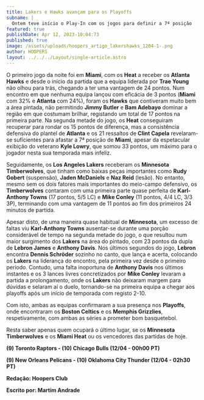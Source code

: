 ```yaml
---
title: Lakers e Hawks avançam para os Playoffs
subname: |
  Ontem teve início o Play-In com os jogos para definir a 7ª posição
featured: true
publishDate: Apr 12, 2023-10:04:73
published: true
image: /assets/uploads/hoopers_artigo_lakershawks_1204-1-.png
author: HOOPERS
layout: ../../../Layout/single-article.astro
---
```

O primeiro jogo da noite foi em **Miami**, com os **Heat** a receber os **Atlanta Hawks** e desde o início da partida que a equipa liderada por **Trae Young** não olhou para trás, chegando a ter uma vantagem de 24 pontos. Num encontro em que nenhuma equipa lançou com eficácia de 3 pontos (**Miami** com 32% e **Atlanta** com 24%), foram os **Hawks** que contiveram muito bem a área pintada, não permitindo **Jimmy Butler** e **Bam Adebayo** dominar a região em que costumam brilhar, registando um total de 17 pontos na primeira parte. Na segunda metade do jogo, os **Heat** conseguiram recuperar para rondar os 15 pontos de diferença, mas a consistência defensiva do plantel de **Atlanta** e os 21 ressaltos de **Clint Capela** revelaram-se suficientes para afastar a 7ª posição de **Miami**, apesar da espetacular exibição do veterano **Kyle Lowry**, que somou 33 pontos, um máximo para o jogador nesta sua temporada mais infeliz.



Seguidamente, os **Los Angeles Lakers** receberam os **Minnesota Timberwolves**, que tinham como baixas peças importantes como **Rudy Gobert** (suspensão), **Jaden McDaniels** e **Naz Reid** (lesão). No entanto, mesmo sem os dois fatores mais importantes do meio-campo defensivo, os **Timberwolves** contaram com uma primeira parte quase perfeita de **Karl-Anthony Towns** (17 pontos, 5/5 LC) e **Mike Conley** (11 pontos, 4/4 LC, 3/3 3P), terminando com uma vantagem de 11 pontos ao fim dos primeiros 24 minutos de partida.

Apesar disto, de uma maneira quase habitual de **Minnesota**, um excesso de faltas viu **Karl-Anthony Towns** ausentar-se durante uma porção considerável de tempo na segunda metade do jogo, o que resultou num maior surgimento dos **Lakers** na área do pintado, com 23 pontos da dupla de **Lebron James** e **Anthony Davis**. Nos últimos segundos do jogo, **Lebron** encontra **Dennis Schröder** sozinho no canto, que lança e acerta, colocando os **Lakers** na liderança do encontro, pela primeira vez desde o primeiro período. Contudo, uma falta inoportuna de **Anthony Davis** nos últimos instantes e os 3 lances livres concretizados por **Mike Conley** levaram a partida a prolongamento, onde os **Lakers** não deixaram margem para dúvidas e selaram aí o duelo, tornando-se na primeira equipa a chegar aos playoffs após um início de temporada com registo 2-10.



Com isto, ambas as equipas confirmaram a sua presença nos **Playoffs**, onde encontraram os **Boston Celtics** e os **Memphis Grizzlies**, respetivamente, com ambas as séries a prometer bom basquetebol.



Resta saber apenas quem ocupará o último lugar, se os **Minnesota Timberwolves** e os **Miami Heat** ou os vencedores das partidas de hoje.



**(9) Toronto Raptors - (10) Chicago Bulls (12/04 - 00h00 PT)**

**(9) New Orleans Pelicans - (10) Oklahoma City Thunder (12/04 - 02h30 PT)**



**Redação: Hoopers Club**

**Escrito por: Martim Andrade**